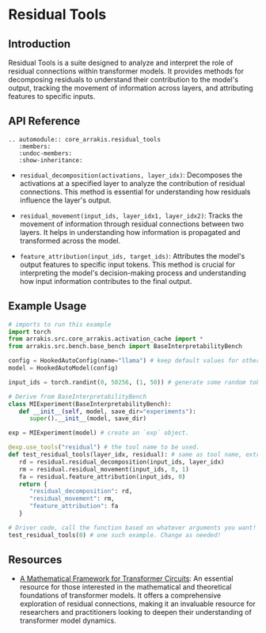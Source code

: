 # Residual Tools

## Introduction

Residual Tools is a suite designed to analyze and interpret the role of residual connections within transformer models. It provides methods for decomposing residuals to understand their contribution to the model's output, tracking the movement of information across layers, and attributing features to specific inputs.

## API Reference

```{eval-rst}  
.. automodule:: core_arrakis.residual_tools
   :members:
   :undoc-members:
   :show-inheritance:
```

- `residual_decomposition(activations, layer_idx)`: Decomposes the activations at a specified layer to analyze the contribution of residual connections. This method is essential for understanding how residuals influence the layer's output.

- `residual_movement(input_ids, layer_idx1, layer_idx2)`: Tracks the movement of information through residual connections between two layers. It helps in understanding how information is propagated and transformed across the model.

- `feature_attribution(input_ids, target_ids)`: Attributes the model's output features to specific input tokens. This method is crucial for interpreting the model's decision-making process and understanding how input information contributes to the final output.

## Example Usage

```python
# imports to run this example
import torch
from arrakis.src.core_arrakis.activation_cache import *
from arrakis.src.bench.base_bench import BaseInterpretabilityBench

config = HookedAutoConfig(name="llama") # keep default values for other args
model = HookedAutoModel(config)

input_ids = torch.randint(0, 50256, (1, 50)) # generate some random tokens(replace with your ids)

# Derive from BaseInterpretabilityBench
class MIExperiment(BaseInterpretabilityBench):
   def __init__(self, model, save_dir="experiments"):
      super().__init__(model, save_dir)

exp = MIExperiment(model) # create an `exp` object.

@exp.use_tools("residual") # the tool name to be used.
def test_residual_tools(layer_idx, residual): # same as tool name, extra arg is used.
   rd = residual.residual_decomposition(input_ids, layer_idx)
   rm = residual.residual_movement(input_ids, 0, 1)
   fa = residual.feature_attribution(input_ids, 0)
   return {
      "residual_decomposition": rd,
      "residual_movement": rm,
      "feature_attribution": fa
   }

# Driver code, call the function based on whatever arguments you want!
test_residual_tools(0) # one such example. Change as needed!
```

## Resources

- [A Mathematical Framework for Transformer Circuits](https://transformer-circuits.pub/2021/framework/index.html): An essential resource for those interested in the mathematical and theoretical foundations of transformer models. It offers a comprehensive exploration of residual connections, making it an invaluable resource for researchers and practitioners looking to deepen their understanding of transformer model dynamics.